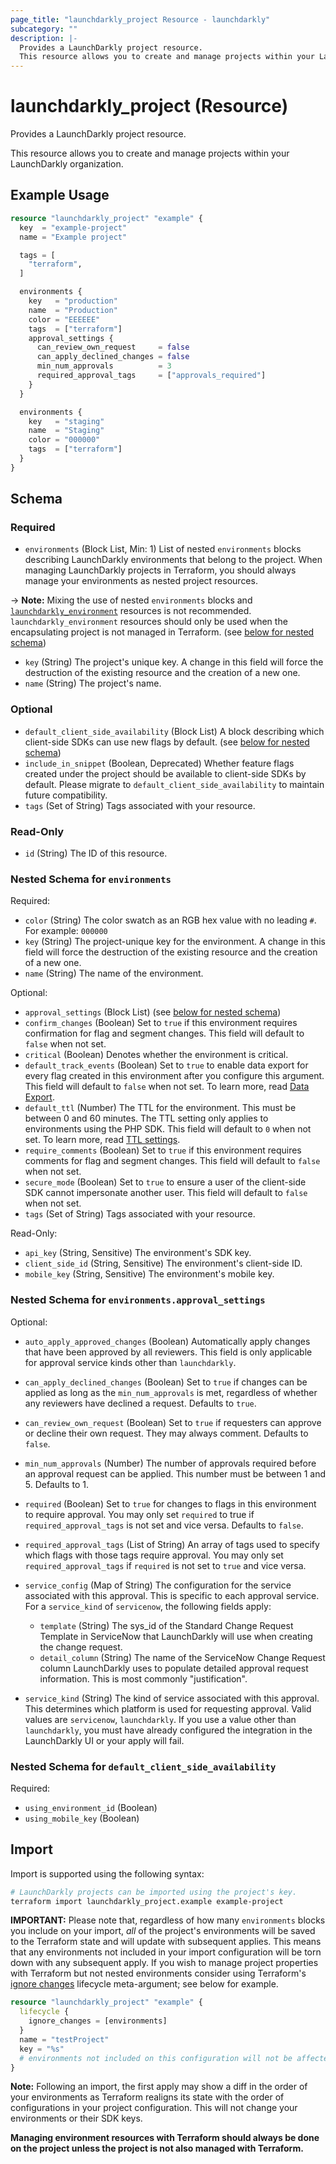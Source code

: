 ```yaml
---
page_title: "launchdarkly_project Resource - launchdarkly"
subcategory: ""
description: |-
  Provides a LaunchDarkly project resource.
  This resource allows you to create and manage projects within your LaunchDarkly organization.
---
```


# launchdarkly_project (Resource)

Provides a LaunchDarkly project resource.

This resource allows you to create and manage projects within your LaunchDarkly organization.

## Example Usage

```terraform
resource "launchdarkly_project" "example" {
  key  = "example-project"
  name = "Example project"

  tags = [
    "terraform",
  ]

  environments {
    key   = "production"
    name  = "Production"
    color = "EEEEEE"
    tags  = ["terraform"]
    approval_settings {
      can_review_own_request     = false
      can_apply_declined_changes = false
      min_num_approvals          = 3
      required_approval_tags     = ["approvals_required"]
    }
  }

  environments {
    key   = "staging"
    name  = "Staging"
    color = "000000"
    tags  = ["terraform"]
  }
}
```

<!-- schema generated by tfplugindocs -->
## Schema

### Required

- `environments` (Block List, Min: 1) List of nested `environments` blocks describing LaunchDarkly environments that belong to the project. When managing LaunchDarkly projects in Terraform, you should always manage your environments as nested project resources.

-> **Note:** Mixing the use of nested `environments` blocks and [`launchdarkly_environment`](/docs/providers/launchdarkly/r/environment.html) resources is not recommended. `launchdarkly_environment` resources should only be used when the encapsulating project is not managed in Terraform. (see [below for nested schema](#nestedblock--environments))
- `key` (String) The project's unique key. A change in this field will force the destruction of the existing resource and the creation of a new one.
- `name` (String) The project's name.

### Optional

- `default_client_side_availability` (Block List) A block describing which client-side SDKs can use new flags by default. (see [below for nested schema](#nestedblock--default_client_side_availability))
- `include_in_snippet` (Boolean, Deprecated) Whether feature flags created under the project should be available to client-side SDKs by default. Please migrate to `default_client_side_availability` to maintain future compatibility.
- `tags` (Set of String) Tags associated with your resource.

### Read-Only

- `id` (String) The ID of this resource.

<a id="nestedblock--environments"></a>
### Nested Schema for `environments`

Required:

- `color` (String) The color swatch as an RGB hex value with no leading `#`. For example: `000000`
- `key` (String) The project-unique key for the environment. A change in this field will force the destruction of the existing resource and the creation of a new one.
- `name` (String) The name of the environment.

Optional:

- `approval_settings` (Block List) (see [below for nested schema](#nestedblock--environments--approval_settings))
- `confirm_changes` (Boolean) Set to `true` if this environment requires confirmation for flag and segment changes. This field will default to `false` when not set.
- `critical` (Boolean) Denotes whether the environment is critical.
- `default_track_events` (Boolean) Set to `true` to enable data export for every flag created in this environment after you configure this argument. This field will default to `false` when not set. To learn more, read [Data Export](https://docs.launchdarkly.com/home/data-export).
- `default_ttl` (Number) The TTL for the environment. This must be between 0 and 60 minutes. The TTL setting only applies to environments using the PHP SDK. This field will default to `0` when not set. To learn more, read [TTL settings](https://docs.launchdarkly.com/home/organize/environments#ttl-settings).
- `require_comments` (Boolean) Set to `true` if this environment requires comments for flag and segment changes. This field will default to `false` when not set.
- `secure_mode` (Boolean) Set to `true` to ensure a user of the client-side SDK cannot impersonate another user. This field will default to `false` when not set.
- `tags` (Set of String) Tags associated with your resource.

Read-Only:

- `api_key` (String, Sensitive) The environment's SDK key.
- `client_side_id` (String, Sensitive) The environment's client-side ID.
- `mobile_key` (String, Sensitive) The environment's mobile key.

<a id="nestedblock--environments--approval_settings"></a>
### Nested Schema for `environments.approval_settings`

Optional:

- `auto_apply_approved_changes` (Boolean) Automatically apply changes that have been approved by all reviewers. This field is only applicable for approval service kinds other than `launchdarkly`.
- `can_apply_declined_changes` (Boolean) Set to `true` if changes can be applied as long as the `min_num_approvals` is met, regardless of whether any reviewers have declined a request. Defaults to `true`.
- `can_review_own_request` (Boolean) Set to `true` if requesters can approve or decline their own request. They may always comment. Defaults to `false`.
- `min_num_approvals` (Number) The number of approvals required before an approval request can be applied. This number must be between 1 and 5. Defaults to 1.
- `required` (Boolean) Set to `true` for changes to flags in this environment to require approval. You may only set `required` to true if `required_approval_tags` is not set and vice versa. Defaults to `false`.
- `required_approval_tags` (List of String) An array of tags used to specify which flags with those tags require approval. You may only set `required_approval_tags` if `required` is not set to `true` and vice versa.
- `service_config` (Map of String) The configuration for the service associated with this approval. This is specific to each approval service. For a `service_kind` of `servicenow`, the following fields apply:

	 - `template` (String) The sys_id of the Standard Change Request Template in ServiceNow that LaunchDarkly will use when creating the change request.
	 - `detail_column` (String) The name of the ServiceNow Change Request column LaunchDarkly uses to populate detailed approval request information. This is most commonly "justification".
- `service_kind` (String) The kind of service associated with this approval. This determines which platform is used for requesting approval. Valid values are `servicenow`, `launchdarkly`. If you use a value other than `launchdarkly`, you must have already configured the integration in the LaunchDarkly UI or your apply will fail.



<a id="nestedblock--default_client_side_availability"></a>
### Nested Schema for `default_client_side_availability`

Required:

- `using_environment_id` (Boolean)
- `using_mobile_key` (Boolean)

## Import

Import is supported using the following syntax:

```sh
# LaunchDarkly projects can be imported using the project's key.
terraform import launchdarkly_project.example example-project
```

**IMPORTANT:** Please note that, regardless of how many `environments` blocks you include on your import, _all_ of the project's environments will be saved to the Terraform state and will update with subsequent applies. This means that any environments not included in your import configuration will be torn down with any subsequent apply. If you wish to manage project properties with Terraform but not nested environments consider using Terraform's [ignore changes](https://www.terraform.io/docs/language/meta-arguments/lifecycle.html#ignore_changes) lifecycle meta-argument; see below for example.

```terraform
resource "launchdarkly_project" "example" {
  lifecycle {
    ignore_changes = [environments]
  }
  name = "testProject"
  key = "%s"
  # environments not included on this configuration will not be affected by subsequent applies
}
```

**Note:** Following an import, the first apply may show a diff in the order of your environments as Terraform realigns its state with the order of configurations in your project configuration. This will not change your environments or their SDK keys.

**Managing environment resources with Terraform should always be done on the project unless the project is not also managed with Terraform.**
